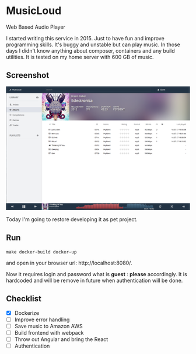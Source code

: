# MusicLoud
Web Based Audio Player

I started writing this service in 2015. Just to have fun and improve programming skills.
It's buggy and unstable but can play music. In those days I didn't know anything about composer,
containers and any build utilities. It is tested on my home server with 600 GB of music.

## Screenshot
![Screenshot 1](/docs/musicloud.png?raw=true)

Today I'm going to restore developing it as pet project.

## Run
```shell
make docker-build docker-up
```
and open in your browser url: http://localhost:8080/.

Now it requires login and password what is **guest** : **please** accordingly. It is hardcoded and will be remove in future when authentication will be done.

## Checklist
- [x] Dockerize
- [ ] Improve error handling
- [ ] Save music to Amazon AWS
- [ ] Build frontend with webpack
- [ ] Throw out Angular and bring the React
- [ ] Authentication
